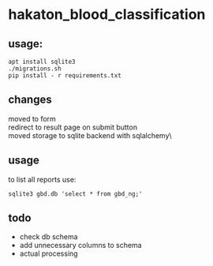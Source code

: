 # hakaton_blood_classification

## usage:
```
apt install sqlite3
./migrations.sh
pip install - r requirements.txt
```
## changes
moved to form\
redirect to result page on submit button\
moved storage to sqlite backend with sqlalchemy\
## usage 
to list all reports use:
```
sqlite3 gbd.db 'select * from gbd_ng;'
```
## todo
- check db schema 
- add unnecessary columns to schema 
- actual processing
